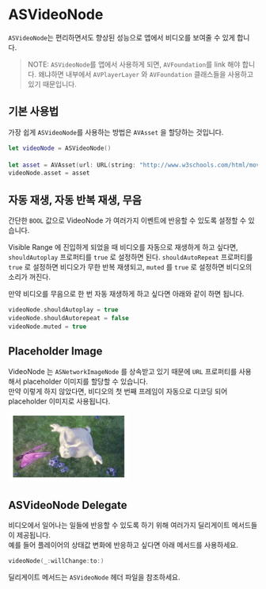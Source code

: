 # ASVideoNode

`ASVideoNode`는 편리하면서도 향상된 성능으로 앱에서 비디오를  보여줄 수 있게 합니다.

> NOTE: `ASVideoNode`를 앱에서 사용하게 되면, `AVFoundation`를 link 해야 합니다. 왜냐하면 내부에서 `AVPlayerLayer` 와 `AVFoundation` 클래스들을 사용하고 있기 때문입니다.

## 기본 사용법

가장 쉽게 `ASVideoNode`를 사용하는 방법은 `AVAsset` 을 할당하는 것입니다.

```swift
let videoNode = ASVideoNode()

let asset = AVAsset(url: URL(string: "http://www.w3schools.com/html/mov_bbb.mp4")!)
videoNode.asset = asset
```

## 자동 재생, 자동 반복 재생, 무음

간단한 `BOOL` 값으로 VideoNode 가 여러가지 이벤트에 반응할 수 있도록 설정할 수 있습니다.

Visible Range 에 진입하게 되었을 때 비디오를 자동으로 재생하게 하고 싶다면, `shouldAutoplay` 프로퍼티를 `true` 로 설정하면 된다. `shouldAutoRepeat` 프로퍼티를 `true` 로 설정하면 비디오가 무한 반복 재생되고, `muted` 를 `true` 로 설정하면 비디오의 소리가 꺼진다.

만약 비디오를 무음으로 한 번 자동 재생하게 하고 싶다면 아래와 같이 하면 됩니다.

```swift
videoNode.shouldAutoplay = true
videoNode.shouldAutorepeat = false
videoNode.muted = true
```

## Placeholder Image

VideoNode 는 `ASNetworkImageNode` 를 상속받고 있기 때문에 `URL` 프로퍼티를 사용해서 placeholder 이미지를 할당할 수 있습니다.  
만약 이렇게 하지 않았다면, 비디오의 첫 번째 프레임이 자동으로 디코딩 되어 placeholder 이미지로 사용됩니다.

![GIF Example](../.gitbook/assets/video.gif)

## ASVideoNode Delegate

비디오에서 일어나는 일들에 반응할 수 있도록 하기 위해 여러가지 딜리게이트 메서드들이 제공됩니다.   
예를 들어 플레이어의 상태값 변화에 반응하고 싶다면 아래 메서드를 사용하세요.

```swift
videoNode(_:willChange:to:)
```

딜리게이트 메서드는 `ASVideoNode` 헤더 파일을 참조하세요.

